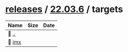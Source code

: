 ---
---

# [releases](/releases/) / [22.03.6](/releases/22.03.6/) / targets


| Name | Size | Date |
|:---|---:|---|
| 📁 [..](../) | | |
| 📁 [imx](imx) | | |

